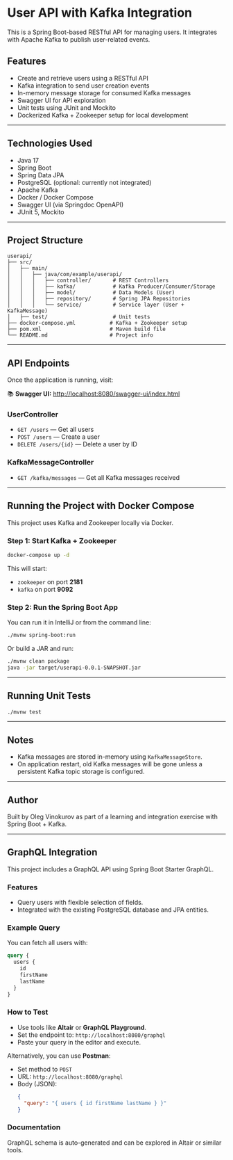 # User API with Kafka Integration

This is a Spring Boot-based RESTful API for managing users. It integrates with Apache Kafka to publish user-related events.

## Features

- Create and retrieve users using a RESTful API
- Kafka integration to send user creation events
- In-memory message storage for consumed Kafka messages
- Swagger UI for API exploration
- Unit tests using JUnit and Mockito
- Dockerized Kafka + Zookeeper setup for local development

---

## Technologies Used

- Java 17
- Spring Boot
- Spring Data JPA
- PostgreSQL (optional: currently not integrated)
- Apache Kafka
- Docker / Docker Compose
- Swagger UI (via Springdoc OpenAPI)
- JUnit 5, Mockito

---

## Project Structure

```
userapi/
├── src/
│   ├── main/
│   │   ├── java/com/example/userapi/
│   │   │   ├── controller/       # REST Controllers
│   │   │   ├── kafka/            # Kafka Producer/Consumer/Storage
│   │   │   ├── model/            # Data Models (User)
│   │   │   ├── repository/       # Spring JPA Repositories
│   │   │   └── service/          # Service layer (User + KafkaMessage)
│   ├── test/                     # Unit tests
├── docker-compose.yml           # Kafka + Zookeeper setup
├── pom.xml                      # Maven build file
└── README.md                    # Project info
```

---

## API Endpoints

Once the application is running, visit:

📚 **Swagger UI:** [http://localhost:8080/swagger-ui/index.html](http://localhost:8080/swagger-ui/index.html)

### UserController
- `GET /users` — Get all users
- `POST /users` — Create a user
- `DELETE /users/{id}` — Delete a user by ID

### KafkaMessageController
- `GET /kafka/messages` — Get all Kafka messages received

---

## Running the Project with Docker Compose

This project uses Kafka and Zookeeper locally via Docker.

### Step 1: Start Kafka + Zookeeper

```bash
docker-compose up -d
```

This will start:
- `zookeeper` on port **2181**
- `kafka` on port **9092**

### Step 2: Run the Spring Boot App

You can run it in IntelliJ or from the command line:

```bash
./mvnw spring-boot:run
```

Or build a JAR and run:

```bash
./mvnw clean package
java -jar target/userapi-0.0.1-SNAPSHOT.jar
```

---

## Running Unit Tests

```bash
./mvnw test
```

---

## Notes

- Kafka messages are stored in-memory using `KafkaMessageStore`.
- On application restart, old Kafka messages will be gone unless a persistent Kafka topic storage is configured.

---

## Author

Built by Oleg Vinokurov as part of a learning and integration exercise with Spring Boot + Kafka.

---

## GraphQL Integration

This project includes a GraphQL API using Spring Boot Starter GraphQL.

### Features
- Query users with flexible selection of fields.
- Integrated with the existing PostgreSQL database and JPA entities.

### Example Query
You can fetch all users with:

```graphql
query {
  users {
    id
    firstName
    lastName
  }
}
```

### How to Test
- Use tools like **Altair** or **GraphQL Playground**.
- Set the endpoint to: `http://localhost:8080/graphql`
- Paste your query in the editor and execute.

Alternatively, you can use **Postman**:
- Set method to `POST`
- URL: `http://localhost:8080/graphql`
- Body (JSON):
  ```json
  {
    "query": "{ users { id firstName lastName } }"
  }
  ```

### Documentation
GraphQL schema is auto-generated and can be explored in Altair or similar tools.
